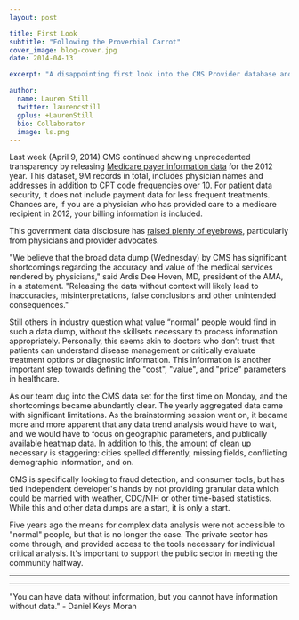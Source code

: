 ```yaml
---
layout: post

title: First Look
subtitle: "Following the Proverbial Carrot"
cover_image: blog-cover.jpg
date: 2014-04-13

excerpt: "A disappointing first look into the CMS Provider database and the limitations presented when exploring other data mashups.  TL;DR Annual Data Averages."

author:
  name: Lauren Still
  twitter: laurencstill
  gplus: +LaurenStill 
  bio: Collaborator
  image: ls.png
---
```

Last week (April 9, 2014) CMS continued showing unprecedented transparency by releasing <a href="https://www.cms.gov/Research-Statistics-Data-and-Systems/Statistics-Trends-and-Reports/Medicare-Provider-Charge-Data/Physician-and-Other-Supplier.html">Medicare payer information data</a> for the 2012 year. This dataset, 9M records in total, includes physician names and addresses in addition to CPT code frequencies over 10. For patient data security, it does not include payment data for less frequent treatments. Chances are, if you are a physician who has provided care to a medicare recipient in 2012, your billing information is included. 

This government data disclosure has <a href="http://www.healthcarefinancenews.com/news/doctors-protest-CMS-data-release">raised plenty of eyebrows</a>, particularly from physicians and provider advocates. 

"We believe that the broad data dump (Wednesday) by CMS has significant shortcomings regarding the accuracy and value of the medical services rendered by physicians," said Ardis Dee Hoven, MD, president of the AMA, in a statement. "Releasing the data without context will likely lead to inaccuracies, misinterpretations, false conclusions and other unintended consequences."


Still others in industry question what value “normal” people would find in such a data dump, without the skillsets necessary to process information appropriately. Personally, this seems akin to doctors who don’t trust that patients can understand disease management or critically evaluate treatment options or diagnostic information. This information is another important step towards defining the "cost", "value", and "price" parameters in healthcare. 

As our team dug into the CMS data set for the first time on Monday, and the shortcomings became abundantly clear. The yearly aggregated data came with significant limitations. As the brainstorming session went on, it became more and more apparent that any data trend analysis would have to wait, and we would have to focus on geographic parameters, and publically available heatmap data. In addition to this, the amount of clean up necessary is staggering: cities spelled differently, missing fields, conflicting demographic information, and on.

CMS is specifically looking to fraud detection, and consumer tools, but has tied independent developer's hands by not providing granular data which could be married with weather, CDC/NIH or other time-based statistics. While this and other data dumps are a start, it is only a start. 

Five years ago the means for complex data analysis were not accessible to "normal" people, but that is no longer the case.  The private sector has come through, and provided access to the tools necessary for individual critical analysis.  It's important to support the public sector in meeting the community halfway. 


<hr>
<hr>
"You can have data without information, but you cannot have information without data." - Daniel Keys Moran